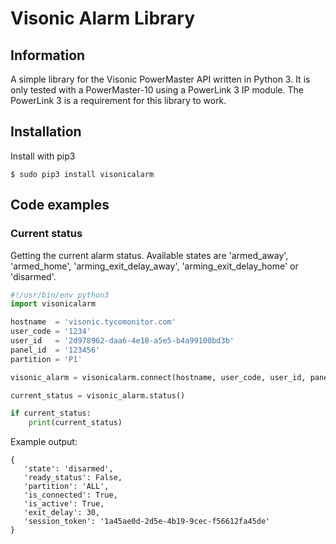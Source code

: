 # Visonic Alarm Library

## Information
A simple library for the Visonic PowerMaster API written in Python 3. It is only tested with a PowerMaster-10 using a PowerLink 3 IP module. The PowerLink 3 is a requirement for this library to work.

## Installation
Install with pip3
```
$ sudo pip3 install visonicalarm
```

## Code examples
### Current status
Getting the current alarm status. Available states are 'armed_away', 'armed_home', 'arming_exit_delay_away', 'arming_exit_delay_home' or 'disarmed'.
```python
#!/usr/bin/env python3
import visonicalarm

hostname  = 'visonic.tycomonitor.com'
user_code = '1234'
user_id   = '2d978962-daa6-4e18-a5e5-b4a99100bd3b'
panel_id  = '123456'
partition = 'P1'

visonic_alarm = visonicalarm.connect(hostname, user_code, user_id, panel_id, partition)

current_status = visonic_alarm.status()

if current_status:
    print(current_status)
```
Example output:
```
{
   'state': 'disarmed',
   'ready_status': False,
   'partition': 'ALL',
   'is_connected': True,
   'is_active': True,
   'exit_delay': 30,
   'session_token': '1a45ae0d-2d5e-4b19-9cec-f56612fa45de'
}
```
